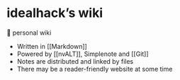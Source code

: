 # idealhack’s wiki

📓 personal wiki

- Written in [[Markdown]]
- Powered by [[nvALT]], Simplenote and [[Git]]
- Notes are distributed and linked by files
- There may be a reader-friendly website at some time
